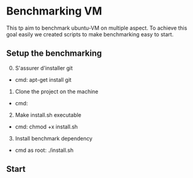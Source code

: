 # Benchmarking VM

This tp aim to benchmark ubuntu-VM on multiple aspect. To achieve this goal easily
we created scripts to make benchmarking easy to start.

## Setup the benchmarking

0. S'assurer d'installer git
* cmd: apt-get install git

1. Clone the project on the machine 
* cmd: 
2. Make install.sh executable 
* cmd: chmod +x install.sh
3. Install benchmark dependency
* cmd as root: ./install.sh


## Start 

